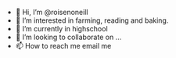 - 👋 Hi, I’m @roisenoneill
- 👀 I’m interested in farming, reading and baking.
- 🌱 I’m currently in highschool
- 💞️ I’m looking to collaborate on ...
- 📫 How to reach me email me

<!---
roisenoneill/roisenoneill is a ✨ special ✨ repository because its `README.md` (this file) appears on your GitHub profile.
You can click the Preview link to take a look at your changes.
--->

